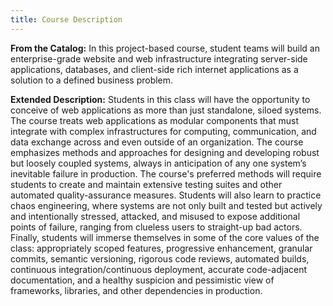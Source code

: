 ```yaml
---
title: Course Description
---
```


<b>From the Catalog:</b> In this project-based course, student teams will build an enterprise-grade
website and web infrastructure integrating server-side applications, databases, and client-side rich
internet applications as a solution to a defined business problem.

<b>Extended Description:</b> Students in this class will have the opportunity to conceive of web
applications as more than just standalone, siloed systems. The course treats web applications as
modular components that must integrate with complex infrastructures for computing, communication,
and data exchange across and even outside of an organization. The course emphasizes methods and
approaches for designing and developing robust but loosely coupled systems, always in anticipation
of any one system’s inevitable failure in production. The course's preferred methods will require
students to create and maintain extensive testing suites and other automated quality-assurance
measures. Students will also learn to practice chaos engineering, where systems are not only built
and tested but actively and intentionally stressed, attacked, and misused to expose additional
points of failure, ranging from clueless users to straight-up bad actors. Finally, students will
immerse themselves in some of the core values of the class: appropriately scoped features,
progressive enhancement, granular commits, semantic versioning, rigorous code reviews, automated
builds, continuous integration/continuous deployment, accurate code-adjacent documentation, and a
healthy suspicion and pessimistic view of frameworks, libraries, and other dependencies in
production.
